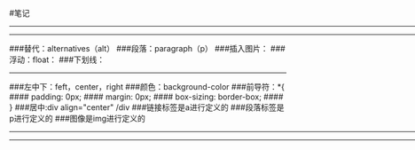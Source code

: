#笔记
 <HR align=left width=741 color=#987cb9 SIZE=>
 <HR align=left width=741 color=#987cb9 SIZE=>
###替代：alternatives（alt）
###段落：paragraph（p）
###插入图片：<img src"xxx.jpg">
###浮动：float：
###下划线： <HR align=left width=500 color=#987cb9 SIZE=>
###左中下：feft，center，right
###颜色：background-color
###前导符：*{
 ####       padding: 0px;
 ####       margin: 0px;
 ####       box-sizing: border-box;
 ####   }
###居中:div align="center"   /div
###链接标签是a进行定义的
###段落标签是p进行定义的
###图像是img进行定义的
<HR align=left width=741 color=#987cb9 SIZE=>
<HR align=left width=741 color=#987cb9 SIZE=>